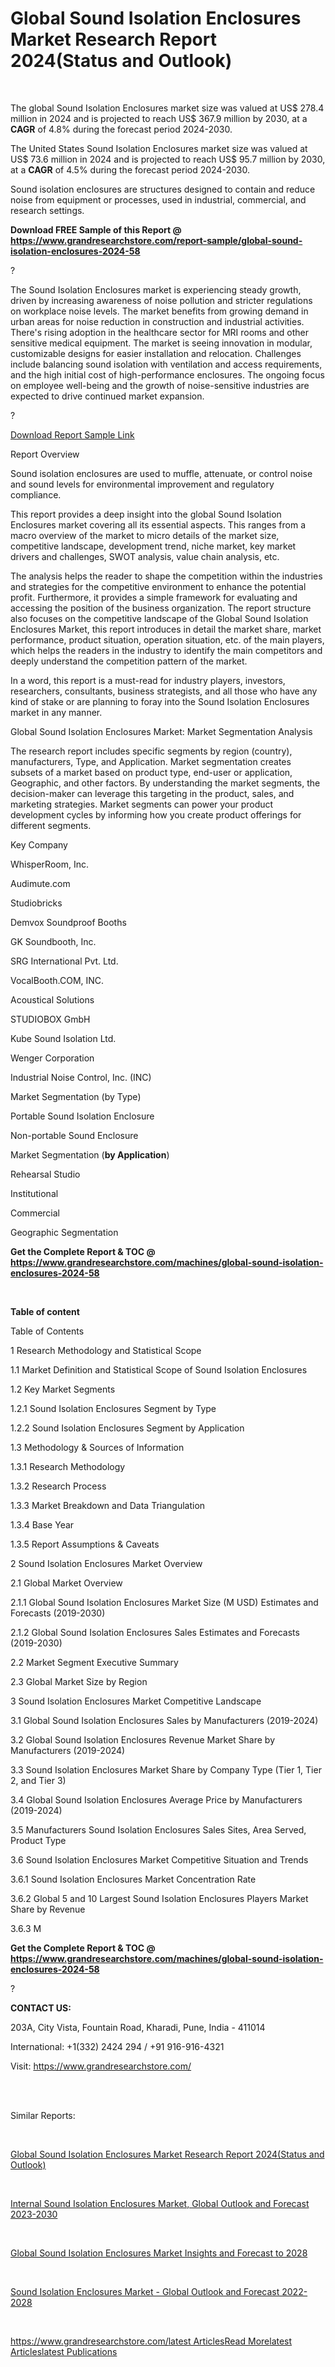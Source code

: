 <h1>Global Sound Isolation Enclosures Market Research Report 2024(Status and Outlook)</h1><br/><p>The global Sound Isolation Enclosures market size was valued at US$ 278.4 million in 2024 and is projected to reach US$ 367.9 million by 2030, at a <strong>CAGR</strong> of 4.8% during the forecast period 2024-2030.</p>
 
 
 
 <p>The United States Sound Isolation Enclosures market size was valued at US$ 73.6 million in 2024 and is projected to reach US$ 95.7 million by 2030, at a <strong>CAGR</strong> of 4.5% during the forecast period 2024-2030.</p>
 
 
 
 <p>Sound isolation enclosures are structures designed to contain and reduce noise from equipment or processes, used in industrial, commercial, and research settings.</p>
 
 
 
 <div><b>Download FREE Sample of this Report @ <a href="https://www.grandresearchstore.com/report-sample/global-sound-isolation-enclosures-2024-58">https://www.grandresearchstore.com/report-sample/global-sound-isolation-enclosures-2024-58</a></b></div>
 
 
 
 <p>? </p>
 
 
 
 <p>The Sound Isolation Enclosures market is experiencing steady growth, driven by increasing awareness of noise pollution and stricter regulations on workplace noise levels. The market benefits from growing demand in urban areas for noise reduction in construction and industrial activities. There&#39;s rising adoption in the healthcare sector for MRI rooms and other sensitive medical equipment. The market is seeing innovation in modular, customizable designs for easier installation and relocation. Challenges include balancing sound isolation with ventilation and access requirements, and the high initial cost of high-performance enclosures. The ongoing focus on employee well-being and the growth of noise-sensitive industries are expected to drive continued market expansion.</p>
 
 
 
 <p>? </p>
 
 
 
 <p><a href="https://www.grandresearchstore.com/mr-admin/report-sample/global-sound-isolation-enclosures-2024-58">Download Report Sample Link</a></p>
 
 
 
 <p>Report Overview</p>
 
 
 
 <p>Sound isolation enclosures are used to muffle, attenuate, or control noise and sound levels for environmental improvement and regulatory compliance.</p>
 
 
 
 <p>This report provides a deep insight into the global Sound Isolation Enclosures market covering all its essential aspects. This ranges from a macro overview of the market to micro details of the market size, competitive landscape, development trend, niche market, key market drivers and challenges, SWOT analysis, value chain analysis, etc.</p>
 
 
 
 <p>The analysis helps the reader to shape the competition within the industries and strategies for the competitive environment to enhance the potential profit. Furthermore, it provides a simple framework for evaluating and accessing the position of the business organization. The report structure also focuses on the competitive landscape of the Global Sound Isolation Enclosures Market, this report introduces in detail the market share, market performance, product situation, operation situation, etc. of the main players, which helps the readers in the industry to identify the main competitors and deeply understand the competition pattern of the market.</p>
 
 
 
 <p>In a word, this report is a must-read for industry players, investors, researchers, consultants, business strategists, and all those who have any kind of stake or are planning to foray into the Sound Isolation Enclosures market in any manner.</p>
 
 
 
 <p>Global Sound Isolation Enclosures Market: Market Segmentation Analysis</p>
 
 
 
 <p>The research report includes specific segments by region (country), manufacturers, Type, and Application. Market segmentation creates subsets of a market based on product type, end-user or application, Geographic, and other factors. By understanding the market segments, the decision-maker can leverage this targeting in the product, sales, and marketing strategies. Market segments can power your product development cycles by informing how you create product offerings for different segments.</p>
 
 
 
 <p>Key Company</p>
 
 
 
 <p>WhisperRoom, Inc.</p>
 
 
 
 <p>Audimute.com</p>
 
 
 
 <p>Studiobricks</p>
 
 
 
 <p>Demvox Soundproof Booths</p>
 
 
 
 <p>GK Soundbooth, Inc.</p>
 
 
 
 <p>SRG International Pvt. Ltd.</p>
 
 
 
 <p>VocalBooth.COM, INC.</p>
 
 
 
 <p>Acoustical Solutions</p>
 
 
 
 <p>STUDIOBOX GmbH</p>
 
 
 
 <p>Kube Sound Isolation Ltd.</p>
 
 
 
 <p>Wenger Corporation</p>
 
 
 
 <p>Industrial Noise Control, Inc. (INC)</p>
 
 
 
 <p>Market Segmentation (by Type)</p>
 
 
 
 <p>Portable Sound Isolation Enclosure</p>
 
 
 
 <p>Non-portable Sound Enclosure</p>
 
 
 
 <p>Market Segmentation (<strong>by Application</strong>)</p>
 
 
 
 <p>Rehearsal Studio</p>
 
 
 
 <p>Institutional</p>
 
 
 
 <p>Commercial</p>
 
 
 
 <p>Geographic Segmentation</p>
 
 
 
 <div><b>Get the Complete Report & TOC @ <a href="https://www.grandresearchstore.com/machines/global-sound-isolation-enclosures-2024-58">https://www.grandresearchstore.com/machines/global-sound-isolation-enclosures-2024-58</a></b></div>
 
 
 
 <p><br />
 
 <b>Table of content</b></p>
 
 
 
 <p>Table of Contents<br />
 
 1 Research Methodology and Statistical Scope<br />
 
 1.1 Market Definition and Statistical Scope of Sound Isolation Enclosures<br />
 
 1.2 Key Market Segments<br />
 
 1.2.1 Sound Isolation Enclosures Segment by Type<br />
 
 1.2.2 Sound Isolation Enclosures Segment by Application<br />
 
 1.3 Methodology & Sources of Information<br />
 
 1.3.1 Research Methodology<br />
 
 1.3.2 Research Process<br />
 
 1.3.3 Market Breakdown and Data Triangulation<br />
 
 1.3.4 Base Year<br />
 
 1.3.5 Report Assumptions & Caveats<br />
 
 2 Sound Isolation Enclosures Market Overview<br />
 
 2.1 Global Market Overview<br />
 
 2.1.1 Global Sound Isolation Enclosures Market Size (M USD) Estimates and Forecasts (2019-2030)<br />
 
 2.1.2 Global Sound Isolation Enclosures Sales Estimates and Forecasts (2019-2030)<br />
 
 2.2 Market Segment Executive Summary<br />
 
 2.3 Global Market Size by Region<br />
 
 3 Sound Isolation Enclosures Market Competitive Landscape<br />
 
 3.1 Global Sound Isolation Enclosures Sales by Manufacturers (2019-2024)<br />
 
 3.2 Global Sound Isolation Enclosures Revenue Market Share by Manufacturers (2019-2024)<br />
 
 3.3 Sound Isolation Enclosures Market Share by Company Type (Tier 1, Tier 2, and Tier 3)<br />
 
 3.4 Global Sound Isolation Enclosures Average Price by Manufacturers (2019-2024)<br />
 
 3.5 Manufacturers Sound Isolation Enclosures Sales Sites, Area Served, Product Type<br />
 
 3.6 Sound Isolation Enclosures Market Competitive Situation and Trends<br />
 
 3.6.1 Sound Isolation Enclosures Market Concentration Rate<br />
 
 3.6.2 Global 5 and 10 Largest Sound Isolation Enclosures Players Market Share by Revenue<br />
 
 3.6.3 M</p>
 
 
 
 <div><b>Get the Complete Report & TOC @ <a href="https://www.grandresearchstore.com/machines/global-sound-isolation-enclosures-2024-58">https://www.grandresearchstore.com/machines/global-sound-isolation-enclosures-2024-58</a></b></div>
 
 
 
 <p>? </p>
 
 
 
 <p><b>CONTACT US:</b><br />
 
 203A, City Vista, Fountain Road, Kharadi, Pune, India - 411014<br />
 
 International: +1(332) 2424 294 / +91 916-916-4321<br />
 
 Visit: <a href="https://www.grandresearchstore.com/">https://www.grandresearchstore.com/</a><br />
 
 <br />
 
 <br />
 
 Similar Reports:<br />
 
 <br />
 
 <a href="https://www.grandresearchstore.com/machines/global-sound-isolation-enclosures-2024-454">Global Sound Isolation Enclosures Market Research Report 2024(Status and Outlook)</a><br />
 
 <br />
 
 <a href="https://www.grandresearchstore.com/consumer-goods-and-services/global-internal-sound-isolation-enclosures-forecast-2023-2030-609">Internal Sound Isolation Enclosures Market, Global Outlook and Forecast 2023-2030</a><br />
 
 <br />
 
 <a href="https://www.grandresearchstore.com/machines/global-sound-isolation-enclosures-2028-941">Global Sound Isolation Enclosures Market Insights and Forecast to 2028</a><br />
 
 <br />
 
 <a href="https://www.grandresearchstore.com/machines/global-sound-isolation-enclosures-2022-2028-813">Sound Isolation Enclosures Market - Global Outlook and Forecast 2022-2028</a><br />
 
 <br />
 
 <a href="https://gyeongbokgung.com">https://www.grandresearchstore.com/</a><a href="https://hallyeomaritime.com">latest Articles</a><a href="https://jingwansa.com">Read More</a><a href="https://nguoiviet.jp/">latest Articles</a><a href="https://www.intelmarketresearch.com/">latest Publications</a></p>